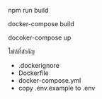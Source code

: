 npm run build

docker-compose build

docoker-compose up

ไฟล์ที่สำคัญ
- .dockerignore
- Dockerfile
- docker-compose.yml
- copy .env.example to .env